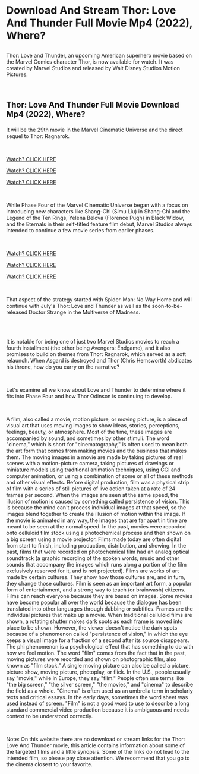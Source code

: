 <!DOCTYPE html>
<html>
  <head>
    <meta name="viewport" content="width=device-width, initial-scale=1.0" />
    <meta name="description" content="description"/>
    <meta name="author" content="author" />
    <meta name="keywords" content="keywords" />
    <link rel="stylesheet" href="./stylesheet.css" type="text/css" />
  </head>
  <body>
<h1><p>Download And Stream Thor: Love And Thunder Full Movie Mp4 (2022), Where?</h1></p>
<p>Thor: Love and Thunder, an upcoming American superhero movie based on the Marvel Comics character Thor, is now available for watch. It was created by Marvel Studios and released by Walt Disney Studios Motion Pictures.</p>
<div><br></div>
<h2><p>Thor: Love And Thunder Full Movie Download Mp4 (2022), Where?</p></h2>
<p>It will be the 29th movie in the Marvel Cinematic Universe and the direct sequel to Thor: Ragnarok.</p>
<div><br></div>
<p><a href="https://igameshark.xyz/thor-love-and-thunder-2022~179260P" rel="noopener noreferrer" target="_top"><u>Watch? CLICK HERE</u></a>&nbsp;</p>
<p><a href="https://igameshark.xyz/thor-love-and-thunder-2022~179260P" rel="noopener noreferrer" target="_top"><u>Watch? CLICK HERE</u></a>&nbsp;</p>
<p><a href="https://igameshark.xyz/thor-love-and-thunder-2022~179260P" rel="noopener noreferrer nofollow" target="_blank"><u>Watch? CLICK HERE</u></a>&nbsp;</p>
<div><br></div>
<p>While Phase Four of the Marvel Cinematic Universe began with a focus on introducing new characters like Shang-Chi (Simu Liu) in Shang-Chi and the Legend of the Ten Rings, Yelena Belova (Florence Pugh) in Black Widow, and the Eternals in their self-titled feature film debut, Marvel Studios always intended to continue a few movie series from earlier phases.</p>
<div><br></div>
<p><a href="https://igameshark.xyz/thor-love-and-thunder-2022~179260P" rel="noopener noreferrer" target="_top"><u>Watch? CLICK HERE</u></a>&nbsp;</p>
<p><a href="https://igameshark.xyz/thor-love-and-thunder-2022~179260P" rel="noopener noreferrer" target="_top"><u>Watch? CLICK HERE</u></a>&nbsp;</p>
<p><a href="https://igameshark.xyz/thor-love-and-thunder-2022~179260P" rel="noopener noreferrer nofollow" target="_blank"><u>Watch? CLICK HERE</u></a>&nbsp;</p>
<div><br></div>
<p>That aspect of the strategy started with Spider-Man: No Way Home and will continue with July&apos;s Thor: Love and Thunder as well as the soon-to-be-released Doctor Strange in the Multiverse of Madness.</p>
<div><br></div>
<div><br></div>
<p>It is notable for being one of just two Marvel Studios movies to reach a fourth installment (the other being Avengers: Endgame), and it also promises to build on themes from Thor: Ragnarok, which served as a soft relaunch. When Asgard is destroyed and Thor (Chris Hemsworth) abdicates his throne, how do you carry on the narrative?</p>
<div><br></div>
<p>Let&apos;s examine all we know about Love and Thunder to determine where it fits into Phase Four and how Thor Odinson is continuing to develop.</p>
<div><br></div>
<p>A film, also called a movie, motion picture, or moving picture, is a piece of visual art that uses moving images to show ideas, stories, perceptions, feelings, beauty, or atmosphere. Most of the time, these images are accompanied by sound, and sometimes by other stimuli. The word &quot;cinema,&quot; which is short for &quot;cinematography,&quot; is often used to mean both the art form that comes from making movies and the business that makes them. The moving images in a movie are made by taking pictures of real scenes with a motion-picture camera, taking pictures of drawings or miniature models using traditional animation techniques, using CGI and computer animation, or using a combination of some or all of these methods and other visual effects. Before digital production, film was a physical strip of film with a series of still pictures of live action taken at a rate of 24 frames per second. When the images are seen at the same speed, the illusion of motion is caused by something called persistence of vision. This is because the mind can&apos;t process individual images at that speed, so the images blend together to create the illusion of motion within the image. If the movie is animated in any way, the images that are far apart in time are meant to be seen at the normal speed. In the past, movies were recorded onto celluloid film stock using a photochemical process and then shown on a big screen using a movie projector. Films made today are often digital from start to finish, including production, distribution, and showing. In the past, films that were recorded on photochemical film had an analog optical soundtrack (a graphic recording of the spoken words, music and other sounds that accompany the images which runs along a portion of the film exclusively reserved for it, and is not projected). Films are works of art made by certain cultures. They show how those cultures are, and in turn, they change those cultures. Film is seen as an important art form, a popular form of entertainment, and a strong way to teach (or brainwash) citizens. Films can reach everyone because they are based on images. Some movies have become popular all over the world because the dialogue has been translated into other languages through dubbing or subtitles. Frames are the individual pictures that make up a movie. When traditional celluloid films are shown, a rotating shutter makes dark spots as each frame is moved into place to be shown. However, the viewer doesn&apos;t notice the dark spots because of a phenomenon called &quot;persistence of vision,&quot; in which the eye keeps a visual image for a fraction of a second after its source disappears. The phi phenomenon is a psychological effect that has something to do with how we feel motion. The word &quot;film&quot; comes from the fact that in the past, moving pictures were recorded and shown on photographic film, also known as &quot;film stock.&quot; A single moving picture can also be called a picture, picture show, moving picture, photoplay, or flick. In the U.S., people usually say &quot;movie,&quot; while in Europe, they say &quot;film.&quot; People often use terms like &quot;the big screen,&quot; &quot;the silver screen,&quot; &quot;the movies,&quot; and &quot;cinema&quot; to describe the field as a whole. &quot;Cinema&quot; is often used as an umbrella term in scholarly texts and critical essays. In the early days, sometimes the word sheet was used instead of screen. &quot;Film&quot; is not a good word to use to describe a long standard commercial video production because it is ambiguous and needs context to be understood correctly.</p>
<div><br></div>
<p>Note: On this website there are no download or stream links for the Thor: Love And Thunder movie, this article contains information about some of the targeted films and a little synopsis. Some of the links do not lead to the intended film, so please pay close attention. We recommend that you go to the cinema closest to your favorite.</p>

  </body>
</html>

